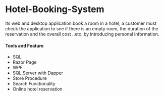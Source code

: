 # Hotel-Booking-System
Its web and desktop application book a room in a hotel, a customer must check the application to see if there is an empty room, the duration of the reservation and the overall cost ..etc. by introducing personal information.

#### Tools and Feature

* SQL
* Razor Page
* WPF
* SQL Server with Dapper
* Store Procedure
* Search Functionality 
* Online hotel reservation
